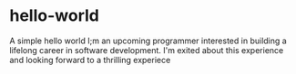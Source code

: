# hello-world
A simple hello world
I;m an upcoming programmer interested in building a lifelong career in software development. I'm exited about this experience and looking forward to a thrilling experiece
